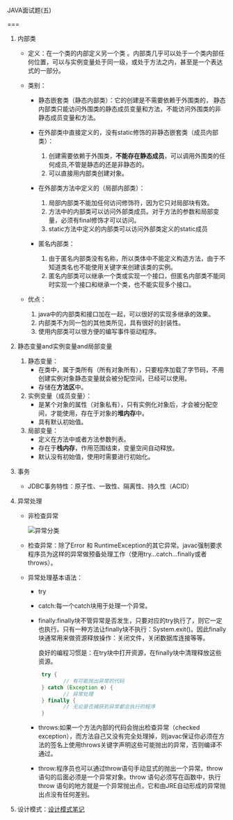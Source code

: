 JAVA面试题(五)

===

1. 内部类

   - 定义：在一个类的内部定义另一个类 。内部类几乎可以处于一个类内部任何位置，可以与实例变量处于同一级，或处于方法之内，甚至是一个表达式的一部分。

   - 类别：

     - 静态嵌套类（静态内部类）：它的创建是不需要依赖于外围类的， 静态内部类只能访问外围类的静态成员变量和方法，不能访问外围类的非静态成员变量和方法。
     - 在外部类中直接定义的，没有static修饰的非静态嵌套类（成员内部类）：
       1. 创建需要依赖于外围类，**不能存在静态成员**，可以调用外围类的任何成员,不管是静态的还是非静态的。
       2. 可以直接用内部类创建对象。

     - 在外部类方法中定义的（局部内部类）：
       1. 局部内部类不能加任何访问修饰符，因为它只对局部块有效。
       2. 方法中的内部类可以访问外部类成员。对于方法的参数和局部变量，必须有final修饰才可以访问。
       3. static方法中定义的内部类可以访问外部类定义的static成员
     - 匿名内部类：
       1. 由于匿名内部类没有名称，所以类体中不能定义构造方法，由于不知道类名也不能使用关键字来创建该类的实例。
       2. 匿名内部类可以继承一个类或实现一个接口，但匿名内部类不能同时实现一个接口和继承一个类，也不能实现多个接口。

   - 优点：

     1. java中的内部类和接口加在一起，可以很好的实现多继承的效果。
     2.  内部类不为同一包的其他类所见，具有很好的封装性。
     3. 使用内部类可以很方便的编写事件驱动程序。

2. 静态变量and实例变量and局部变量

   1. 静态变量：
      - 在类中，属于类所有（所有对象所有），只要程序加载了字节码，不用创建实例对象静态变量就会被分配空间，已经可以使用。 
      - 存储在**方法区**中。
   2. 实例变量（成员变量）：
      - 是某个对象的属性（对象私有），只有实例化对象后，才会被分配空间，才能使用，存在于对象的**堆内存**中。 
      - 具有默认初始值。
   3. 局部变量：
      - 定义在方法中或者方法参数列表。
      - 存在于**栈内存**，作用范围结束，变量空间自动释放。
      - 默认没有初始值，使用时需要进行初始化。

3. 事务

   - JDBC事务特性：原子性、一致性、隔离性、持久性（ACID）

4. 异常处理

   - 非检查异常

     ![异常分类](http://incdn1.b0.upaiyun.com/2017/09/994bd262fec543853cd99fe680e857cc.png)

   - 检查异常：除了Error 和 RuntimeException的其它异常。javac强制要求程序员为这样的异常做预备处理工作（使用try…catch…finally或者throws）。

   - 异常处理基本语法：

     - try

     - catch:每一个catch块用于处理一个异常。

     - finally:finally块不管异常是否发生，只要对应的try执行了，则它一定也执行。只有一种方法让finally块不执行：System.exit()。因此finally块通常用来做资源释放操作：关闭文件，关闭数据库连接等等。

       良好的编程习惯是：在try块中打开资源，在finally块中清理释放这些资源。

       ```java
        try {
               // 有可能抛出异常的代码
        } catch (Exception e) {
               // 异常处理
        } finally {
               // 无论是否捕获到异常都会执行的程序
        }
       ```

       

     - throws:如果一个方法内部的代码会抛出检查异常（checked exception），而方法自己又没有完全处理掉，则javac保证你必须在方法的签名上使用throws关键字声明这些可能抛出的异常，否则编译不通过。

     - throw:程序员也可以通过throw语句手动显式的抛出一个异常。throw语句的后面必须是一个异常对象。throw 语句必须写在函数中，执行throw 语句的地方就是一个异常抛出点，它和由JRE自动形成的异常抛出点没有任何差别。

5. 设计模式：[设计模式笔记](https://github.com/Yauleisim/Note/tree/master/%E8%AE%BE%E8%AE%A1%E6%A8%A1%E5%BC%8F)